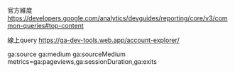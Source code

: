 官方維度
https://developers.google.com/analytics/devguides/reporting/core/v3/common-queries#top-content

線上query
https://ga-dev-tools.web.app/account-explorer/

ga:source
ga:medium
ga:sourceMedium
metrics=ga:pageviews,ga:sessionDuration,ga:exits